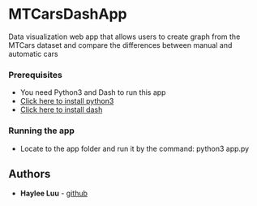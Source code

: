 # MTCarsDashApp
Data visualization web app that allows users to create graph from the MTCars dataset and compare the differences between manual and automatic cars
 
### Prerequisites
* You need Python3 and Dash to run this app
* [Click here to install python3](https://www.python.org/downloads/)
* [Click here to install dash](https://dash.plot.ly/installation)

### Running the app
* Locate to the app folder and run it by the command: python3 app.py

## Authors

* **Haylee Luu** - [github](https://github.com/alinastarkov)

